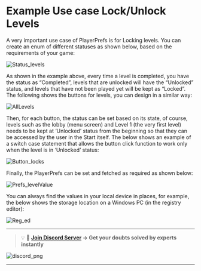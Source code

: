 # Example Use case Lock/Unlock Levels

A very important use case of PlayerPrefs is for Locking levels. You can create an enum of different statuses as shown below, based on the requirements of your game:

![Status_levels](https://user-images.githubusercontent.com/44625252/152965223-e7756f9b-1acc-429b-a276-2a1562a47253.PNG)

As shown in the example above, every time a level is completed, you have the status as “Completed”, levels that are unlocked will have the “Unlocked” status, and levels that have not been played yet will be kept as “Locked”. The following shows the buttons for levels, you can design in a similar way: 

![AllLevels](https://user-images.githubusercontent.com/44625252/152965287-d83b8a3f-8911-4919-bd0c-c97681c303b8.PNG)

Then, for each button, the status can be set based on its state, of course, levels such as the lobby (menu screen) and Level 1 (the very first level) needs to be kept at ‘Unlocked’ status from the beginning so that they can be accessed by the user in the Start itself. The below shows an example of a switch case statement that allows the button click function to work only when the level is in ‘Unlocked’ status:

![Button_locks](https://user-images.githubusercontent.com/44625252/152965450-deae1e6b-f46e-47ca-bfd1-71db73389143.PNG)

Finally, the PlayerPrefs can be set and fetched as required as shown below:

![Prefs_levelValue](https://user-images.githubusercontent.com/44625252/152965502-abd34388-1fab-4c26-8c2d-901656df8eb2.PNG)

You can always find the values in your local device in places, for example, the below shows the storage location on a Windows PC (in the registry editor): 

![Reg_ed](https://user-images.githubusercontent.com/44625252/152965555-8ef2a77e-4d98-454f-8c03-10d008671446.PNG)

---
<aside>

> 💡 🚀 **[Join Discord Server](https://discord.gg/J5zDscnzms) → Get your doubts solved by experts instantly**
</aside>

![discord_png](https://user-images.githubusercontent.com/44625252/152948137-97167a02-bba1-47b9-b33c-fb2ac41f11fc.png)

---
